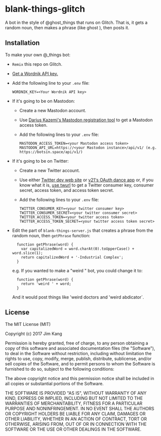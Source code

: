 blank-things-glitch
==================

A bot in the style of @ghost_things that runs on Glitch. That is, it gets a random noun, then makes a phrase (like ghost <noun>), then posts it.

Installation
------------

To make your own @<something>_things bot:
- `Remix` this repo on Glitch.
- [Get a Wordnik API key.](http://developer.wordnik.com/#!/faq)
- Add the following line to your `.env` file:

    `WORDNIK_KEY=<Your Wordnik API key>`

- If it's going to be on Mastodon:
  - Create a new Mastodon account.
  - Use [Darius Kazemi's Mastodon registration tool](https://tinysubversions.com/notes/mastodon-bot/) to get a Mastodon access token.
  - Add the following lines to your `.env` file:

        MASTODON_ACCESS_TOKEN=<your Mastodon access token>
        MASTODON_API_URL=https://<your Mastodon instance>/api/v1/ (e.g. https://botsin.space/api/v1/)

- If it's going to be on Twitter:
  - Create a new Twitter account.
  - Use either [Twitter dev web site](https://gist.github.com/jimkang/34d16247b40097d8cace) or [v21's OAuth dance app](http://v21.io/iwilldancetheoauthdanceforyou/) or, if you know what it is, [use twurl](https://gist.github.com/jimkang/873c2434cb893baa3675) to get a Twitter consumer key, consumer secret, access token, and access token secret.
  - Add the following lines to your `.env` file:

        TWITTER_CONSUMER_KEY=<your twitter consumer key>
        TWITTER_CONSUMER_SECRET=<your twitter consumer secret>
        TWITTER_ACCESS_TOKEN=<your twitter access token>
        TWITTER_ACCESS_TOKEN_SECRET=<your twitter access token secret>

- Edit the part of `blank-things-server.js` that creates a phrase from the random noun, then `getPhrase` function:

        function getPhrase(word) {
          var capitalizedWord = word.charAt(0).toUpperCase() + word.slice(1);
          return capitalizedWord + '-Industrial Complex';
        }

  e.g. If you wanted to make a "weird <thing>" bot, you could change it to:

        function getPhrase(word) {
          return 'weird ' + word;
        }

  And it would post things like 'weird doctors and 'weird abdicator`.

License
-------

The MIT License (MIT)

Copyright (c) 2017 Jim Kang

Permission is hereby granted, free of charge, to any person obtaining a copy
of this software and associated documentation files (the "Software"), to deal
in the Software without restriction, including without limitation the rights
to use, copy, modify, merge, publish, distribute, sublicense, and/or sell
copies of the Software, and to permit persons to whom the Software is
furnished to do so, subject to the following conditions:

The above copyright notice and this permission notice shall be included in
all copies or substantial portions of the Software.

THE SOFTWARE IS PROVIDED "AS IS", WITHOUT WARRANTY OF ANY KIND, EXPRESS OR
IMPLIED, INCLUDING BUT NOT LIMITED TO THE WARRANTIES OF MERCHANTABILITY,
FITNESS FOR A PARTICULAR PURPOSE AND NONINFRINGEMENT. IN NO EVENT SHALL THE
AUTHORS OR COPYRIGHT HOLDERS BE LIABLE FOR ANY CLAIM, DAMAGES OR OTHER
LIABILITY, WHETHER IN AN ACTION OF CONTRACT, TORT OR OTHERWISE, ARISING FROM,
OUT OF OR IN CONNECTION WITH THE SOFTWARE OR THE USE OR OTHER DEALINGS IN
THE SOFTWARE.
